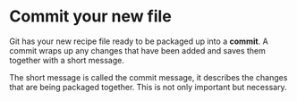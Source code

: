 # Commit your new file

Git has your new recipe file ready to be packaged up into a **commit**. A commit wraps up any changes that have been added and saves them together with a short message. 

The short message is called the commit message, it describes the changes that are being packaged together. This is not only important but necessary.

